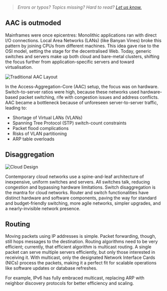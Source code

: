 > *Errors or typos? Topics missing? Hard to read? <a href="https://docs.google.com/forms/d/e/1FAIpQLScIt3ffetkaKW3gDv6FDk7CfUTNYP_HGmqQotSTtj2htKkVBw/viewform?usp=pp_url&entry.1739714854=https://maas.io/docs/cloud-networking-essentials-for-maas" target = "_blank">Let us know.</a>*

## AAC is outmoded

Mainframes were once epicentres: Monolithic applications ran with direct I/O connections. Local Area Networks (LANs) (like Banyan Vines) broke this pattern by joining CPUs from different machines. This idea gave rise to the OSI model, setting the stage for the decentralised Web. Today, generic switches and servers make up both cloud and bare-metal clusters, shifting the focus further from application-specific servers and toward virtualisation.

![Traditional AAC Layout](https://discourse-maas-io-uploads.s3.us-east-1.amazonaws.com/original/2X/e/e15a35da43b2788883ec014efb1832b8f641e872.jpeg)

In the Access-Aggregation-Core (AAC) setup, the focus was on hardware. Switch-to-server ratios were high, because these networks used hardware-based packet switching, rife with congestion issues and address conflicts. AAC became a bottleneck because of unforeseen server-to-server traffic, leading to:

- Shortage of Virtual LANs (VLANs)
- Spanning Tree Protocol (STP) switch-count constraints
- Packet flood complications
- Risks of VLAN partitioning
- ARP table overloads

## Disaggregation

![Cloud Design](https://discourse-maas-io-uploads.s3.us-east-1.amazonaws.com/original/2X/f/fd86954e48538ce9ba8fc6e02df23b0a2337ef12.jpeg)

Contemporary cloud networks use a spine-and-leaf architecture of inexpensive, uniform switches and servers. All switches talk, reducing congestion and bypassing hardware limitations. Switch disaggregation is the mantra for cloud networks. Router and switch functionalities have distinct hardware and software components, paving the way for standard and budget-friendly switching, more agile networks, simpler upgrades, and a nearly-invisible network presence.

## Routing

Moving packets using IP addresses is simple. Packet forwarding, though, still hops messages to the destination. Routing algorithms need to be very efficient; currently, that efficient algorithm is multicast routing. A single packet can serve multiple servers efficiently, but only those interested in receiving it. With multicast, only the designated Network Interface Cards (NICs) process the packets, making it a perfect fit for scalable operations like software updates or database refreshes.

For example, IPv6 has fully embraced multicast, replacing ARP with neighbor discovery protocols for better efficiency and scaling.
